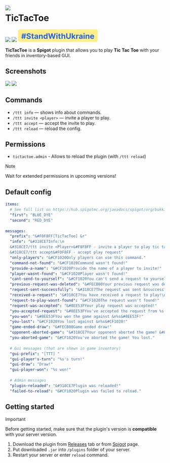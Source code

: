 <h1><img width=80 src="https://github.com/MrQuackDuck/TicTacToe/assets/61251075/144f1da0-3e0f-4e7d-ac27-cdb1f1539b7c" /> <div>TicTacToe</div></h1>

<p>
  <a href="https://www.java.com/"><img src="https://img.shields.io/badge/Java-gray" /></a>
  <a href="https://hub.spigotmc.org/javadocs/spigot/"><img src="https://img.shields.io/badge/SpigotAPI-orange" /></a>
  <a href="https://github.com/vshymanskyy/StandWithUkraine"><img src="https://raw.githubusercontent.com/vshymanskyy/StandWithUkraine/main/badges/StandWithUkraine.svg"></a>
</p>

 **TicTacToe** is a **Spigot** plugin that allows you to play **Tic Tac Toe** with your friends in inventory-based GUI.

## Screenshots
<img height=300 src="https://github.com/MrQuackDuck/TicTacToe/assets/61251075/52ae74ca-efe1-4391-83cf-abcaa8650e55" />
<img height=300 src="https://github.com/MrQuackDuck/TicTacToe/assets/61251075/1f503a64-0865-43cc-9fdf-6f6c44a5496b" />

## Commands
- `/ttt info` — shows info about commands.
- `/ttt invite <player>` — invite a player to play.
- `/ttt accept` — accept the invite to play.
- `/ttt reload` — reload the config.

## Permissions

- `tictactoe.admin` - Allows to reload the plugin (with `/ttt reload`)

> [!NOTE]
> Wait for extended permissions in upcoming versions!
</p>

## Default config
```yml
items:
  # See full list on https://hub.spigotmc.org/javadocs/spigot/org/bukkit/Material.html
  "first": "BLUE_DYE"
  "second": "RED_DYE"

messages:
  "prefix": "&#F0F8FF[TicTacToe] &r"
  "info": "&#318CE7Info:\n
  &#318CE7/ttt invite <Player>&#F0F8FF - invite a player to play tic tac toe\n
  &#318CE7/ttt accept&#F0F8FF - accept play request"
  "only-players": "&#CF1020Only players can use this command."
  "command-not-found": "&#CF1020Command wasn't found!"
  "provide-a-name": "&#CF1020Provide the name of a player to invite!"
  "player-wasnt-found": "&#CF1020Player wasn't found!"
  "cant-send-to-yourself": "&#CF1020You can't send a request to yourself!"
  "previous-request-was-deleted": "&#FECB00Your previous request was deleted!"
  "request-sent-successfully": "&#318CE7The request was sent &nsuccessfully!"
  "received-a-request": "&#318CE7You have received a request to play!\nType &n/ttt accept&r&#318CE7 to accept!"
  "request-to-play-wasnt-found": "&#CF1020The request wasn't found!"
  "request-was-accepted": "&#8EE53FYour play request was accepted!"
  "you-accepted-request": "&#8EE53FYou've accepted the request from %s."
  "you-won": "&#8EE53FYou won the game against &n%s&#8EE53F!"
  "you-lost": "&#CF1020You lost against &n%s&#CF1020!"
  "game-ended-draw": "&#FECB00Game ended draw!"
  "opponent-aborted-game": "&#318CE7Your opponent aborted the game! &#8EE53F&nYou are the winner!"
  "you-aborted-game": "&#CF1020You've aborted the game! You lost."

  # Gui messages (that are shown in game inventory)
  "gui-prefix": "[TTT] "
  "gui-player's-turn": "%s's turn!"
  "gui-draw": "Draw!"
  "gui-player-won": "%s won!"

  # Admin messages
  "plugin-reloaded": "&#318CE7Plugin was reloaded!"
  "failed-to-reload": "&#CF1020Plugin was failed to reload."
```

## Getting started

> [!IMPORTANT]
> Before getting started, make sure that the plugin's version is **compatible** with your server version.

1. Download the plugin from <a href="https://github.com/MrQuackDuck/TicTacToe/releases">Releases</a> tab or from <a href="https://www.spigotmc.org/resources/tictactoe.114959/">Spigot</a> page.
1. Put downloaded `.jar` into `/plugins` folder of your server.
1. Restart your server or enter `reload` command.
